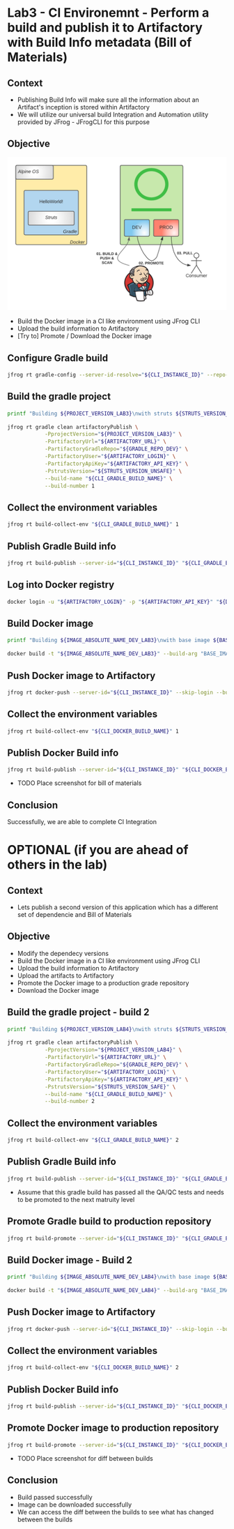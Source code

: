 # Lab3 - CI Environemnt - Perform a build and publish it to Artifactory with Build Info metadata (Bill of Materials)

## Context

- Publishing Build Info will make sure all the information about an Artifact's inception is stored within Artifactory
- We will utilize our universal build Integration and Automation utility provided by JFrog - JFrogCLI for this purpose 

## Objective

![](images/lab4.png)

- Build the Docker image in a CI like environment using JFrog CLI
- Upload the build information to Artifactory
- [Try to] Promote / Download the Docker image


## Configure Gradle build

```bash
jfrog rt gradle-config --server-id-resolve="${CLI_INSTANCE_ID}" --repo-resolve="${GRADLE_REPO_DEV}" --server-id-deploy="${CLI_INSTANCE_ID}" --repo-deploy="${GRADLE_REPO_DEV}" --use-wrapper=false --uses-plugin=true --deploy-ivy-desc=false
```

## Build the gradle project

```bash
printf "Building ${PROJECT_VERSION_LAB3}\nwith struts ${STRUTS_VERSION_UNSAFE} (unsafe)\n" 
```

```bash
jfrog rt gradle clean artifactoryPublish \
            -PprojectVersion="${PROJECT_VERSION_LAB3}" \
            -PartifactoryUrl="${ARTIFACTORY_URL}" \
            -PartifactoryGradleRepo="${GRADLE_REPO_DEV}" \
            -PartifactoryUser="${ARTIFACTORY_LOGIN}" \
            -PartifactoryApiKey="${ARTIFACTORY_API_KEY}" \
            -PstrutsVersion="${STRUTS_VERSION_UNSAFE}" \
            --build-name "${CLI_GRADLE_BUILD_NAME}" \
            --build-number 1
```


## Collect the environment variables
```bash
jfrog rt build-collect-env "${CLI_GRADLE_BUILD_NAME}" 1
```

## Publish Gradle Build info
```bash
jfrog rt build-publish --server-id="${CLI_INSTANCE_ID}" "${CLI_GRADLE_BUILD_NAME}" 1
```

## Log into Docker registry

```bash
docker login -u "${ARTIFACTORY_LOGIN}" -p "${ARTIFACTORY_API_KEY}" "${DOCKER_REGISTRY_DEV}"
```

## Build Docker image

```bash
printf "Building ${IMAGE_ABSOLUTE_NAME_DEV_LAB3}\nwith base image ${BASE_IMAGE_UNSAFE} (unsafe)\n" 
```

```bash
docker build -t "${IMAGE_ABSOLUTE_NAME_DEV_LAB3}" --build-arg "BASE_IMAGE=${BASE_IMAGE_UNSAFE}" .
```

## Push Docker image to Artifactory

```bash
jfrog rt docker-push --server-id="${CLI_INSTANCE_ID}" --skip-login --build-name="${CLI_DOCKER_BUILD_NAME}" --build-number=1 --module="${CLI_DOCKER_BUILD_NAME}" "${IMAGE_ABSOLUTE_NAME_DEV_LAB3}" "${DOCKER_REPO_DEV}"
```

## Collect the environment variables
```bash
jfrog rt build-collect-env "${CLI_DOCKER_BUILD_NAME}" 1
```

## Publish Docker Build info

```bash
jfrog rt build-publish --server-id="${CLI_INSTANCE_ID}" "${CLI_DOCKER_BUILD_NAME}" 1
```
- TODO Place screenshot for bill of materials 

## Conclusion

Successfully, we are able to complete CI Integration 

# OPTIONAL (if you are ahead of others in the lab)
## Context

- Lets publish a second version of this application which has a different set of dependencie and Bill of Materials 

## Objective

- Modify the dependecy versions
- Build the Docker image in a CI like environment using JFrog CLI
- Upload the build information to Artifactory
- Upload the artifacts to Artifactory
- Promote the Docker image to a production grade repository
- Download the Docker image 

## Build the gradle project - build 2

```bash
printf "Building ${PROJECT_VERSION_LAB4}\nwith struts ${STRUTS_VERSION_SAFE} (safe)\n" 
```

```bash
jfrog rt gradle clean artifactoryPublish \
            -PprojectVersion="${PROJECT_VERSION_LAB4}" \
            -PartifactoryUrl="${ARTIFACTORY_URL}" \
            -PartifactoryGradleRepo="${GRADLE_REPO_DEV}" \
            -PartifactoryUser="${ARTIFACTORY_LOGIN}" \
            -PartifactoryApiKey="${ARTIFACTORY_API_KEY}" \
            -PstrutsVersion="${STRUTS_VERSION_SAFE}" \
            --build-name "${CLI_GRADLE_BUILD_NAME}" \
            --build-number 2
```

## Collect the environment variables
```bash
jfrog rt build-collect-env "${CLI_GRADLE_BUILD_NAME}" 2
```
## Publish Gradle Build info

```bash
jfrog rt build-publish --server-id="${CLI_INSTANCE_ID}" "${CLI_GRADLE_BUILD_NAME}" 2
```
- Assume that this gradle build has passed all the QA/QC tests and needs to be promoted to the next matruity level 

## Promote Gradle build to production repository

```bash
jfrog rt build-promote --server-id="${CLI_INSTANCE_ID}" "${CLI_GRADLE_BUILD_NAME}" 2 "${GRADLE_REPO_PROD}-local" 
```
## Build Docker image - Build 2 

```bash
printf "Building ${IMAGE_ABSOLUTE_NAME_DEV_LAB4}\nwith base image ${BASE_IMAGE_SAFE} (safe)\n" 
```

```bash
docker build -t "${IMAGE_ABSOLUTE_NAME_DEV_LAB4}" --build-arg "BASE_IMAGE=${BASE_IMAGE_SAFE}" . --no-cache
```

## Push Docker image to Artifactory

```bash
jfrog rt docker-push --server-id="${CLI_INSTANCE_ID}" --skip-login --build-name="${CLI_DOCKER_BUILD_NAME}" --build-number=2 --module="${CLI_DOCKER_BUILD_NAME}" "${IMAGE_ABSOLUTE_NAME_DEV_LAB4}" "${DOCKER_REPO_DEV}"
```

## Collect the environment variables
```bash
jfrog rt build-collect-env "${CLI_DOCKER_BUILD_NAME}" 2
```
## Publish Docker Build info

```bash
jfrog rt build-publish --server-id="${CLI_INSTANCE_ID}" "${CLI_DOCKER_BUILD_NAME}" 2
```

## Promote Docker image to production repository

```bash
jfrog rt build-promote --server-id="${CLI_INSTANCE_ID}" "${CLI_DOCKER_BUILD_NAME}" 2 "${DOCKER_REPO_PROD}-local" 
```

- TODO Place screenshot for diff between builds 

## Conclusion

- Build passed successfully
- Image can be downloaded successfully
- We can access the diff between the builds to see what has changed between the builds 

